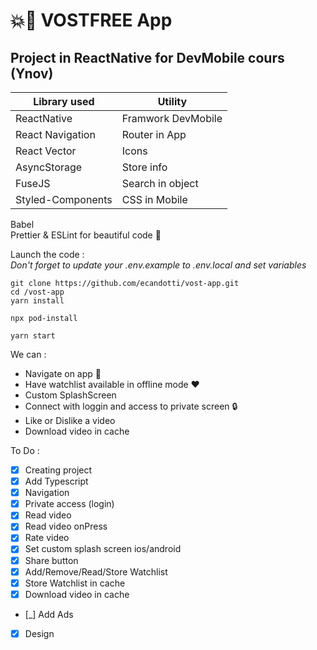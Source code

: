 # 💥📱 VOSTFREE App

## Project in ReactNative for DevMobile cours (Ynov)

| Library used      | Utility            |
| ----------------- | ------------------ |
| ReactNative       | Framwork DevMobile |
| React Navigation  | Router in App      |
| React Vector      | Icons              |
| AsyncStorage      | Store info         |
| FuseJS            | Search in object   |
| Styled-Components | CSS in Mobile      |

Babel  
Prettier & ESLint for beautiful code 🥰

Launch the code :  
_Don't forget to update your .env.example to .env.local and set variables_

```
git clone https://github.com/ecandotti/vost-app.git
cd /vost-app
yarn install

npx pod-install

yarn start
```

We can :

-   Navigate on app 🚗
-   Have watchlist available in offline mode ♥️
-   Custom SplashScreen
-   Connect with loggin and access to private screen 🔒
-   Like or Dislike a video
-   Download video in cache

To Do :

-   [x] Creating project
-   [x] Add Typescript
-   [x] Navigation
-   [x] Private access (login)
-   [x] Read video
-   [x] Read video onPress
-   [x] Rate video
-   [x] Set custom splash screen ios/android
-   [x] Share button
-   [x] Add/Remove/Read/Store Watchlist
-   [x] Store Watchlist in cache
-   [x] Download video in cache
-   [_] Add Ads
-   [x] Design
